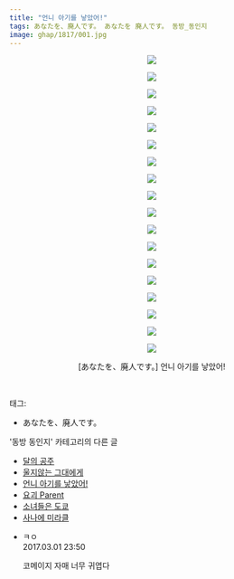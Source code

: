 ```yaml
---
title: "언니 아기를 낳았어!"
tags: あなたを、廃人です。 あなたを 廃人です。 동방_동인지
image: ghap/1817/001.jpg
---
```

<div class="article">
<p style="text-align: center; clear: none; float: none;"><img src="{{ site.nasurl }}/ghap/1817/001.jpg"/></p>
<p style="text-align: center; clear: none; float: none;"><img src="{{ site.nasurl }}/ghap/1817/002.jpg"/></p>
<p style="text-align: center; clear: none; float: none;"><img src="{{ site.nasurl }}/ghap/1817/003.jpg"/></p>
<p style="text-align: center; clear: none; float: none;"><img src="{{ site.nasurl }}/ghap/1817/004.jpg"/></p>
<p style="text-align: center; clear: none; float: none;"><img src="{{ site.nasurl }}/ghap/1817/005.jpg"/></p>
<p style="text-align: center; clear: none; float: none;"><img src="{{ site.nasurl }}/ghap/1817/006.jpg"/></p>
<p style="text-align: center; clear: none; float: none;"><img src="{{ site.nasurl }}/ghap/1817/007.jpg"/></p>
<p style="text-align: center; clear: none; float: none;"><img src="{{ site.nasurl }}/ghap/1817/008.jpg"/></p>
<p style="text-align: center; clear: none; float: none;"><img src="{{ site.nasurl }}/ghap/1817/009.jpg"/></p>
<p style="text-align: center; clear: none; float: none;"><img src="{{ site.nasurl }}/ghap/1817/010.jpg"/></p>
<p style="text-align: center; clear: none; float: none;"><img src="{{ site.nasurl }}/ghap/1817/011.jpg"/></p>
<p style="text-align: center; clear: none; float: none;"><img src="{{ site.nasurl }}/ghap/1817/012.jpg"/></p>
<p style="text-align: center; clear: none; float: none;"><img src="{{ site.nasurl }}/ghap/1817/013.jpg"/></p>
<p style="text-align: center; clear: none; float: none;"><img src="{{ site.nasurl }}/ghap/1817/014.jpg"/></p>
<p style="text-align: center; clear: none; float: none;"><img src="{{ site.nasurl }}/ghap/1817/015.jpg"/></p>
<p style="text-align: center; clear: none; float: none;"><img src="{{ site.nasurl }}/ghap/1817/016.jpg"/></p>
<p style="text-align: center; clear: none; float: none;"><img src="{{ site.nasurl }}/ghap/1817/017.jpg"/></p>
<p style="text-align: center; clear: none; float: none;"><img src="{{ site.nasurl }}/ghap/1817/018.jpg"/></p>
<p style="text-align: center; clear: none; float: none;">[あなたを、廃人です。] 언니 아기를 낳았어!</p>
<p><br/></p>
</div><div class="tagTrail">
<p>태그: </p>
<ul>
<li>あなたを、廃人です。</li>
</ul>
</div><div class="another">
<p>'동방 동인지' 카테고리의 다른 글</p>
<ul>
<li><a href="/2016-08-25-ghap_1819">달의 공주</a></li>
<li><a href="/2016-08-25-ghap_1818">울지않는 그대에게</a></li>
<li><a href="/2016-08-25-ghap_1817">언니 아기를 낳았어!</a></li>
<li><a href="/2016-08-25-ghap_1816">요괴 Parent</a></li>
<li><a href="/2016-08-25-ghap_1815">소녀들은 도쿄</a></li>
<li><a href="/2016-08-25-ghap_1814">사나에 미라클</a></li>
</ul>
</div><div class="cb_module cb_fluid">
<div class="cb_wrt cb_profile">
<div class="comment">
<ul>
<li class="cb_thumb_off" id="comment14928784">
<div class="cb_comment_area">
<div class="cb_info_area">
<div class="cb_section">
<span class="cb_nick_name">ㅋㅇ</span>
</div>
<div class="cb_section">
<span class="cb_date">2017.03.01 23:50 </span>
</div>
</div>
<div class="cb_dsc_comment">
<p class="cb_dsc">
											코메이지 자매 너무 귀엽다
										</p>
</div>
</div></li>
</ul>
</div>
</div><!-- commentList close -->
</div>
<br/>
<p id="refer"></p>
<br/>
